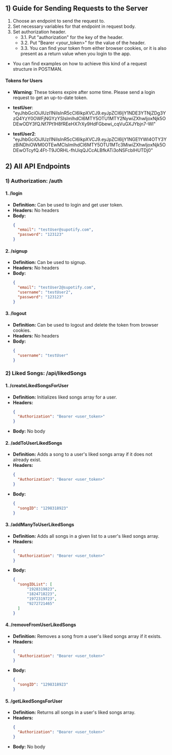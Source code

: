 ## 1) Guide for Sending Requests to the Server

1. Choose an endpoint to send the request to.
2. Set necessary variables for that endpoint in request body.
3. Set authorization header.
   * 3.1. Put "authorization" for the key of the header.
   * 3.2. Put "Bearer <your_token>" for the value of the header.
   * 3.3. You can find your token from either browser cookies, or it is also present as a return value when you login to the app.

-   You can find examples on how to achieve this kind of a request structure in POSTMAN.

#### Tokens for Users

-   **Warning**: These tokens expire after some time. Please send a login request to get an up-to-date token.

-   **testUser**: "eyJhbGciOiJIUzI1NiIsInR5cCI6IkpXVCJ9.eyJpZCI6IjY1NDE3YTNjZDg3YzQ4YzY0OWFjNGYzYSIsImlhdCI6MTY5OTU1MTY2NywiZXhwIjoxNjk5ODEwODY3fQ.Nf7Pt1H8fREeHX7rXy9HdFGbewi_cqVuGXJYbjn7-WI"

-   **testUser2**: "eyJhbGciOiJIUzI1NiIsInR5cCI6IkpXVCJ9.eyJpZCI6IjY1NGE1YWI4OTY3YzBiNDhiOWM0OTEwMCIsImlhdCI6MTY5OTU1MTc3MiwiZXhwIjoxNjk5ODEwOTcyfQ.4Ft-T9JORHL-fhUiqQJCcALBfkATi3oNSFcbIHUTDj0"

## 2) All API Endpoints

### 1) Authorization: /auth
#### 1. /login
* __Definition:__ Can be used to login and get user token.
* __Headers:__ No headers
* __Body:__
  ```json
  {
    "email": "testUser@supotify.com",
    "password": "123123"
  } 
  ```
#### 2. /signup
* __Definition:__ Can be used to signup.
* __Headers:__ No headers
* __Body:__
  ```json
  {
    "email": "testUser2@supotify.com",
    "username": "testUser2",
    "password": "123123"
  }
  ```
#### 3. /logout
* __Definition:__ Can be used to logout and delete the token from browser cookies.
* __Headers:__ No headers
* __Body:__
  ```json
  {
    "username": "testUser"
  }
  ```

### 2) Liked Songs: /api/likedSongs
#### 1. /createLikedSongsForUser
* __Definition:__ Initializes liked songs array for a user.
* __Headers:__
  ```json
  {
    "Authorization": "Bearer <user_token>"
  } 
  ```
* __Body:__ No body
  
#### 2. /addToUserLikedSongs
* __Definition:__ Adds a song to a user's liked songs array if it does not already exist.
* __Headers:__
  ```json
  {
    "Authorization": "Bearer <user_token>"
  } 
  ```
* __Body:__
  ```json
  {
    "songID": "1298318923"
  }
  ```
#### 3. /addManyToUserLikedSongs
* __Definition:__ Adds all songs in a given list to a user's liked songs array.
* __Headers:__
  ```json
  {
    "Authorization": "Bearer <user_token>"
  } 
  ```
* __Body:__
  ```json
  {
    "songIDList": [
        "1928319823",
        "1824718223",
        "1972319723",
        "9272721465"
    ]
  }
  ```
#### 4. /removeFromUserLikedSongs
* __Definition:__ Removes a song from a user's liked songs array if it exists.
* __Headers:__
  ```json
  {
    "Authorization": "Bearer <user_token>"
  } 
  ```
* __Body:__
  ```json
  {
    "songID": "1298318923"
  }
  ```
#### 5. /getLikedSongsForUser
* __Definition:__ Returns all songs in a user's liked songs array.
* __Headers:__
  ```json
  {
    "Authorization": "Bearer <user_token>"
  } 
  ```
* __Body:__ No body
  
